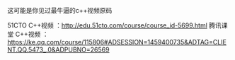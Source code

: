 
这可能是你见过最牛逼的c++视频原码

51CTO   C++视频 ：http://edu.51cto.com/course/course_id-5699.html
腾讯课堂 C++视频 ：https://ke.qq.com/course/115806#ADSESSION=1459400735&ADTAG=CLIENT.QQ.5473_.0&ADPUBNO=26569



